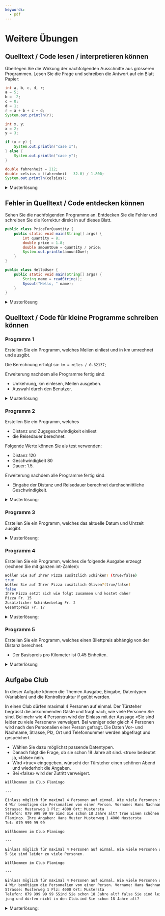```yaml
---
keywords:
  - pdf
---
```

# Weitere Übungen

## Quelltext / Code lesen / interpretieren können

Überlegen Sie die Wirkung der nachfolgenden Ausschnitte aus grösseren
Programmen. Lesen Sie die Frage und schreiben die Antwort auf ein Blatt Papier:

```java title="Welcher Wert für r ausgegeben?"
int a, b, c, d, r;
a = 5;
b = -2;
c = 0;
d = 1;
r = a + b + c + d;
System.out.println(r);
```

```java title="Welche Ausgabe erfolgt?"
int x, y;
x = 2;
y = 3;

if (x > y) {
    System.out.println("case x");
} else {
    System.out.println("case y");
}
```

```java title="Welcher Wert wird berechnet?"
double fahrenheit = 212;
double celsius = (fahrenheit - 32.0) / 1.800;
System.out.println(celsius);
```

<details><summary>Musterlösung</summary>

```java
//Block 1: 4
//Block 2: "Y"
//Block 3: 100.0
```

</details>

## Fehler in Quelltext / Code entdecken können

Sehen Sie die nachfolgenden Programme an. Entdecken Sie die Fehler und schreiben
Sie die Korrektur direkt in auf dieses Blatt.

```java title="Finden Sie den logischen Fehler:"
public class PriceForQuantity {
    public static void main(String[] args) {
        int quantity = 8;
        double price = 1.8;
        double amountDue = quantity / price;
        System.out.println(amountDue);
    }
}
```

```java title="Finden Sie die 3 Fehler:"
public class HelloUser {
    public static void main(String[] args) {
        String name = readString();
        Sysout("Hello, " name);
    }
}
```

<details><summary>Musterlösung</summary>

- logischer Fehler / statt \*

```java title="Aufloesung drei Fehler:"
import mytools.StdInput; // import fehlte

public class HelloUser {
	public static void main(String[] args) {
		String name = StdInput.readString() // StdInput fehlte
		System.out.println("Hello, " + name); //System.out.println, + fehlten
	}
}

```

</details>

## Quelltext / Code für kleine Programme schreiben können

### Programm 1

Erstellen Sie ein Programm, welches Meilen einliest und in km umrechnet und
ausgibt.

Die Berechnung erfolgt so: `km = miles / 0.62137;`

Erweiterung nachdem alle Programme fertig sind:

- Umkehrung, km einlesen, Meilen ausgeben.
- Auswahl durch den Benutzer.

<details><summary>Muaterlösung</summary>

```java
import mytools.StdInput;

public class A1MilesAndMore {

	public static void main(String[] args) {
		System.out.print("Meilen: ");	// wenn print verwendet wird statt println gibt es nach dem Text keinen Zeilenumbruch
		double miles = StdInput.readDouble();

		double km = miles / 0.62137;
		System.out.println(miles + " Meilen sind " + km + " Kilometer");

		System.out.println();
		System.out.println("Erweiterung 1");
		System.out.println("-------------");
		System.out.println();

		System.out.print("Kilometer: ");
		km = StdInput.readDouble();

		miles = km * 0.62137;
		System.out.println(km + " Kilometer sind " + miles + " Meilen");

		System.out.println();
		System.out.println("Erweiterung 2");
		System.out.println("-------------");
		System.out.println();

		System.out.println("Was möchten Sie machen?");
		System.out.println("1 - Umrechnung Meilen -> Kilometer");
		System.out.println("2 - Umrechnung Kilometer -> Meilen");
		System.out.print("Ihre Wahl: ");
		int selection = StdInput.readInt();

		if(selection == 1) {
			System.out.print("Meilen: ");	// wenn print verwendet wird statt println gibt es nach dem Text keinen Zeilenumbruch
			miles = StdInput.readDouble();

			km = miles / 0.62137;
			System.out.println(miles + " Meilen sind " + km + " Kilometer");
		} else if(selection == 2) {
			System.out.print("Kilometer: ");
			km = StdInput.readDouble();

			miles = km * 0.62137;
			System.out.println(km + " Kilometer sind " + miles + " Meilen");
		} else {
			System.out.println("Von so einer Auswahl war nicht die Rede");
		}
	}
}
```

</details>

### Programm 2

Erstellen Sie ein Programm, welches

- Distanz und Zugsgeschwindigkeit einliest
- die Reisedauer berechnet.

Folgende Werte können Sie als test verwenden:

- Distanz 120
- Geschwindigkeit 80
- Dauer: 1.5.

Erweiterung nachdem alle Programme fertig sind:

- Eingabe der Distanz und Reisedauer berechnet durchschnittliche
  Geschwindigkeit.

<details><summary>Musterlösung:</summary>

```java
import mytools.StdInput;

public class A2Trains {

	public static void main(String[] args) {
		System.out.print("Distanz: ");
		double distance = StdInput.readDouble();

		System.out.print("Zugsgeschwindigkeit: ");
		double speed = StdInput.readDouble();

		double time = distance / speed;
		System.out.println("Reisezeit: " + time);

		System.out.println();
		System.out.println("Erweiterung");
		System.out.println("-----------");
		System.out.println();

		System.out.print("Distanz: ");
		distance = StdInput.readDouble();

		System.out.print("Reisezeit (in Stunden): ");
		time = StdInput.readDouble();

		speed = distance / time;
		System.out.println("Durchnittsgeschwindigkeit: " + speed);
	}

}
```

</details>

### Programm 3

Erstellen Sie ein Programm, welches das aktuelle Datum und Uhrzeit ausgibt.

<details><summary>Musterlösung:</summary>

```java
import java.time.LocalDate;
import java.time.LocalDateTime;
import java.util.Calendar;
import java.util.Date;

public class A3DateTime {

	public static void main(String[] args) {
		System.out.println(LocalDateTime.now());

		System.out.println(LocalDate.now());

		Date datetime = new Date();
		System.out.println(datetime.toString());

		Date now = Calendar.getInstance().getTime();
		System.out.println(now.toString());
	}

}
```

</details>

### Programm 4

Erstellen Sie ein Programm, welches die folgende Ausgabe erzeugt (rechnen Sie
mit ganzen int-Zahlen):

```bash
Wollen Sie auf Ihrer Pizza zusätzlich Schinken? (true/false)
true
Wollen Sie auf Ihrer Pizza zusätzlich Oliven?(true/false)
false
Ihre Pizza setzt sich wie folgt zusammen und kostet daher
Pizza Fr. 15
Zusätzlicher Schinkenbelag Fr. 2
Gesamtpreis Fr. 17
```

<details><summary>Musterlösung:</summary>

```java
import mytools.StdInput;

public class A4PizzaOrder {

	public static void main(String[] args) {
		System.out.println("Wollen Sie auf Ihrer Pizza zusaetzlich Schinken? (true/false)");
		boolean ham = StdInput.readBoolean();

		System.out.println("Wollen Sie auf Ihrer Pizza zusaetzlich Oliven? (true/false)");
		boolean olives = StdInput.readBoolean();

		System.out.println("Ihre Pizza setzt sich wie folgt zusammen und kostet daher");
		int price = 15;
		System.out.println("Pizza CHF " + price);

		if (ham) {
			System.out.println("Zusaetzlicher Schinkenbelag CHF 2");
			price = price + 2;
		}

		if (olives) {
			System.out.println("Zusaetzliche Oliven CHF 1");
			price = price + 1;
		}

		System.out.println("Gesamtpreis CHF " + price);
	}

}
```

</details>

### Programm 5

Erstellen Sie ein Programm, welches einen Bilettpreis abhängig von der Distanz
berechnet.

- Der Basispreis pro Kilometer ist 0.45 Einheiten.

<details><summary>Musterlösung</summary>

```java
import mytools.StdInput;

public class A5Ticket {

	public static void main(String[] args) {
		System.out.print("Distanz: ");
		double distance = StdInput.readDouble();

		double price = distance * 0.45;
		System.out.println("Preis: " + price);
	}

}
```

</details>

## Aufgabe Club

In dieser Aufgabe können die Themen Ausgabe, Eingabe, Datentypen (Variablen) und
die Kontrollstruktur if geübt werden.

In einen Club dürfen maximal 4 Personen auf einmal. Der Türsteher begrüsst die
ankommenden Gäste und fragt nach, wie viele Personen Sie sind. Bei mehr wie 4
Personen wird der Einlass mit der Aussage «Sie sind leider zu viele Personen»
verweigert. Bei weniger oder gleich 4 Personen wird nach den Personalien einer
Person gefragt. Die Daten Vor- und Nachname, Strasse, Plz, Ort und Telefonnummer
werden abgefragt und gespeichert.

- Wählen Sie dazu möglichst passende Datentypen.
- Danach folgt die Frage, ob sie schon 18 Jahre alt sind. «true» bedeutet ja,
  «false» nein.
- Wird «true» eingegeben, wünscht der Türsteher einen schönen Abend und
  wiederholt die Angaben.
- Bei «false» wird der Zutritt verweigert.

```md title="Beispiel Ablauf, wenn alles in Ordnung ist:"
Willkommen im Club Flamingo

---

Einlass möglich für maximal 4 Personen auf einmal. Wie viele Personen sind Sie:
4 Wir benötigen die Personalien von einer Person. Vorname: Hans Nachname: Muster
Strasse: Musterweg 1 Plz: 4000 Ort: Mustersta  
Telefon: 079 999 99 99 Sind Sie schon 18 Jahre alt? true Einen schönen Abend im
Flamingo. Ihre Angaben: Hans Muster Musterweg 1 4000 Mustersta  
Tel: 079 999 99 99
```

```md title="Reaktion des Programms, wenn es zu viele Personen sind:"
Willkommen im Club Flamingo

---

Einlass möglich für maximal 4 Personen auf einmal. Wie viele Personen sind Sie:
5 Sie sind leider zu viele Personen.
```

```md title="Reaktion des Programms, wenn das Alter kleiner wie 18 ist."
Willkommen im Club Flamingo

---

Einlass möglich für maximal 4 Personen auf einmal. Wie viele Personen sind Sie:
4 Wir benötigen die Personalien von einer Person. Vorname: Hans Nachname: Muster
Strasse: Musterweg 1 Plz: 4000 Ort: Mustersta  
Telefon: 079 999 99 99 SSind Sie schon 18 Jahre alt? false Sie sind leider zu
jung und dürfen nicht in den Club.ind Sie schon 18 Jahre alt?
```

<details><summary>Musterlösung:</summary>

```java
import mytools.StdInput;

public class Club {

	public static void main(String[] args) {
		System.out.println("Willkommen im Club Flamingo");
		System.out.println("***************************");
		System.out.println("Einlass möglich für maximal 4 Personen auf einmal.");

		System.out.print("Wie viele Personen sind Sie: ");
		int anzahl = StdInput.readInt();

		if (anzahl > 4) {
			System.out.println("Sie sind leider zu viele Personen.");
		} else {
			System.out.println("Wir benötigen die Personalien von einer Person.");
			System.out.print("Vorname: ");
			String vorname = StdInput.readString();
			System.out.print("Nachname: ");
			String nachname = StdInput.readString();
			System.out.print("Strasse: ");
			String strasse = StdInput.readString();
			System.out.print("Plz: ");
			int plz = StdInput.readInt();

			System.out.print("Ort: ");
			String ort = StdInput.readString();
			System.out.print("Telefon: ");
			String telefon = StdInput.readString();

			System.out.println("Sind Sie schon 18 Jahre alt?");
			boolean alterCheck = StdInput.readBoolean();
			if (alterCheck) {
				System.out.println("Einen schönen Abend im Flamingo.");
				System.out.println("Ihre Angaben:");
				System.out.println(vorname + " " + nachname);
				System.out.println(strasse);
				System.out.println(plz + " - " + ort);
				System.out.println("Tel: " + telefon);
			} else {
				System.out.println("Sie sind leider zu jung und dürfen nicht in den Club.");
			}

		}

	}
}
```

</details>
